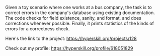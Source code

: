Given a toy scenario where one works at a bus company, the task is to correct errors in the company's database using existing documentation. The code checks for field existence, sanity, and format, and does corrections whenever possible. Finally, it prints statistics of the kinds of errors for a correctness check.

Here's the link to the project: https://hyperskill.org/projects/128

Check out my profile: https://hyperskill.org/profile/618051829